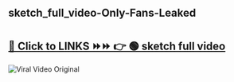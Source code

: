 
 ## sketch_full_video-Only-Fans-Leaked

# <h2><a href="https://clipsfans.com/sketch_full_video&ref=git">🔗 Click to LINKS ⏩⏩ 👉 🟢 sketch full video </a></h2>

<a href="https://clipsfans.com/sketch_full_video&ref=git" rel="nofollow" data-target="animated-image.originalLink"><img src="https://i.ibb.co.com/xMMVF88/686577567.gif" alt="Viral Video Original" style="max-width: 100%; display: inline-block;" data-target="animated-image.originalImage"></a>
